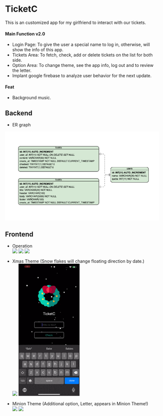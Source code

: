 # TicketC
This is an customized app for my girlfriend to interact with our tickets.

#### Main Function v2.0
* Login Page: To give the user a special name to log in, otherwise, will show the info of this app.
* Tickets Area: To fetch, check, add or delete tickets on the list for both side.
* Option Area: To change theme, see the app info, log out and to review the letter.
* Implant google firebase to analyze user behavior for the next update.

#### Feat
* Background music.

## Backend
* ER graph<br>
<img src="https://github.com/worksB-collab/ticketC/blob/master/demonstration/ER%20Graph.png">

## Frontend
* Operation<br>
<img src="https://github.com/worksB-collab/ticketC/blob/master/demonstration/login_about_me.gif" width="200"> <img src="https://github.com/worksB-collab/ticketC/blob/master/demonstration/first_look.gif" width="200"> <img src="https://github.com/worksB-collab/ticketC/blob/master/demonstration/basic_operation.gif" width="200">

* Xmas Theme (Snow flakes will change floating direction by date.)<br>
<img src="https://github.com/worksB-collab/ticketC/blob/master/demonstration/theme_xmas.gif" width="200"> <img src="https://github.com/worksB-collab/ticketC/blob/master/demonstration/snowfall.gif" width="200">

* Minion Theme (Additional option, Letter, appears in Minion Theme!)<br>
<img src="https://github.com/worksB-collab/ticketC/blob/master/demonstration/theme_minion.gif" width="200"> <img src="https://github.com/worksB-collab/ticketC/blob/master/demonstration/secret_letter.gif" width="200">
